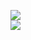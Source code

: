 [![](https://img.shields.io/badge/Made%20With-Github%20Spray-lightgrey.svg?style=for-the-badge&logo=github)](https://github.com/Annihil/github-spray#2618)  
[![](https://i.imgur.com/2DrTn0Z.gif)](https://github.com/Annihil/github-spray)